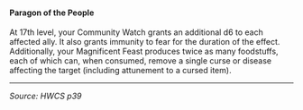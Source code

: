 #### Paragon of the People

At 17th level, your Community Watch grants an additional d6 to each affected ally. It also grants immunity to fear for the duration of the effect. Additionally, your Magnificent Feast produces twice as many foodstuffs, each of which can, when consumed, remove a single curse or disease affecting the target (including attunement to a cursed item).

---

*Source: HWCS p39*

